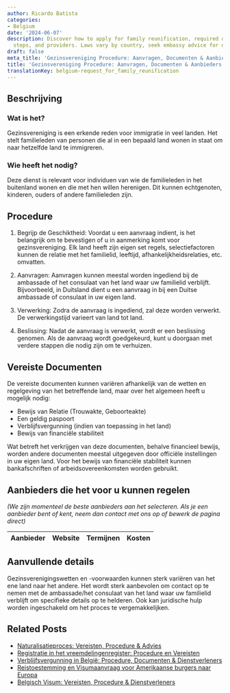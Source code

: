 ```yaml
---
author: Ricardo Batista
categories:
- Belgium
date: '2024-06-07'
description: Discover how to apply for family reunification, required documents, processing
  steps, and providers. Laws vary by country, seek embassy advice for details.
draft: false
meta_title: 'Gezinsvereniging Procedure: Aanvragen, Documenten & Aanbieders'
title: 'Gezinsvereniging Procedure: Aanvragen, Documenten & Aanbieders'
translationKey: belgium-request_for_family_reunification
---
```



## Beschrijving

### Wat is het?
Gezinsvereniging is een erkende reden voor immigratie in veel landen. Het stelt familieleden van personen die al in een bepaald land wonen in staat om naar hetzelfde land te immigreren.

### Wie heeft het nodig?
Deze dienst is relevant voor individuen van wie de familieleden in het buitenland wonen en die met hen willen herenigen. Dit kunnen echtgenoten, kinderen, ouders of andere familieleden zijn.

## Procedure

1. Begrijp de Geschiktheid: Voordat u een aanvraag indient, is het belangrijk om te bevestigen of u in aanmerking komt voor gezinsvereniging. Elk land heeft zijn eigen set regels, selectiefactoren kunnen de relatie met het familielid, leeftijd, afhankelijkheidsrelaties, etc. omvatten.

2. Aanvragen: Aanvragen kunnen meestal worden ingediend bij de ambassade of het consulaat van het land waar uw familielid verblijft. Bijvoorbeeld, in Duitsland dient u een aanvraag in bij een Duitse ambassade of consulaat in uw eigen land.

3. Verwerking: Zodra de aanvraag is ingediend, zal deze worden verwerkt. De verwerkingstijd varieert van land tot land.

4. Beslissing: Nadat de aanvraag is verwerkt, wordt er een beslissing genomen. Als de aanvraag wordt goedgekeurd, kunt u doorgaan met verdere stappen die nodig zijn om te verhuizen.

## Vereiste Documenten
De vereiste documenten kunnen variëren afhankelijk van de wetten en regelgeving van het betreffende land, maar over het algemeen heeft u mogelijk nodig:
- Bewijs van Relatie (Trouwakte, Geboorteakte)
- Een geldig paspoort
- Verblijfsvergunning (indien van toepassing in het land)
- Bewijs van financiële stabiliteit

Wat betreft het verkrijgen van deze documenten, behalve financieel bewijs, worden andere documenten meestal uitgegeven door officiële instellingen in uw eigen land. Voor het bewijs van financiële stabiliteit kunnen bankafschriften of arbeidsovereenkomsten worden gebruikt.

## Aanbieders die het voor u kunnen regelen

_(We zijn momenteel de beste aanbieders aan het selecteren. Als je een aanbieder bent of kent, neem dan contact met ons op of bewerk de pagina direct)_

| Aanbieder       |     Website     |     Termijnen    |       Kosten     |
| :-------------: | :-------------: |  :-------------: | :-------------: |

## Aanvullende details
Gezinsverenigingswetten en -voorwaarden kunnen sterk variëren van het ene land naar het andere. Het wordt sterk aanbevolen om contact op te nemen met de ambassade/het consulaat van het land waar uw familielid verblijft om specifieke details op te helderen. Ook kan juridische hulp worden ingeschakeld om het proces te vergemakkelijken.
## Related Posts

- [Naturalisatieproces: Vereisten, Procedure & Advies](https://tramitit.com/nl/guides/belgium/verzoek_om_naturalisatie/)
- [Registratie in het vreemdelingenregister: Procedure en Vereisten](https://tramitit.com/nl/guides/belgium/inschrijving_in_de_vreemdelingenregisters/)
- [Verblijfsvergunning in België: Procedure, Documenten & Dienstverleners](https://tramitit.com/nl/guides/belgium/verzoek_om_verblijfstitel/)
- [Reistoestemming en Visumaanvraag voor Amerikaanse burgers naar Europa](https://tramitit.com/nl/guides/belgium/verzoek_om_een_reistoelating/)
- [Belgisch Visum: Vereisten, Procedure & Dienstverleners](https://tramitit.com/nl/guides/belgium/aanvraag_visum/)